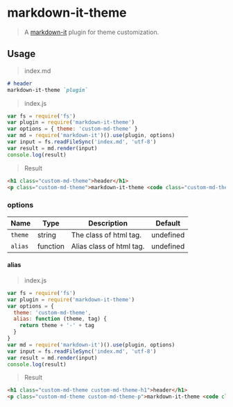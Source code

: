 # markdown-it-theme

> A [markdown-it] plugin for theme customization.

[markdown-it]: https://github.com/markdown-it/markdown-it

## Usage

> index.md

```markdown
# header
markdown-it-theme `plugin`
```

> index.js

```js
var fs = require('fs')
var plugin = require('markdown-it-theme')
var options = { theme: 'custom-md-theme' }
var md = require('markdown-it')().use(plugin, options)
var input = fs.readFileSync('index.md', 'utf-8')
var result = md.render(input)
console.log(result)
```

> Result

```html
<h1 class="custom-md-theme">header</h1>
<p class="custom-md-theme">markdown-it-theme <code class="custom-md-theme">plugin</code> </p>
```

### options

Name              | Type     | Description            | Default
------------------|----------|------------------------|-----------
`theme`           | string   | The class of html tag. | undefined
`alias`           | function | Alias class of html tag. | undefined

#### alias

> index.js

```js
var fs = require('fs')
var plugin = require('markdown-it-theme')
var options = {
  theme: 'custom-md-theme',
  alias: function (theme, tag) {
    return theme + '-' + tag
  }
}
var md = require('markdown-it')().use(plugin, options)
var input = fs.readFileSync('index.md', 'utf-8')
var result = md.render(input)
console.log(result)
```

> Result

```html
<h1 class="custom-md-theme custom-md-theme-h1">header</h1>
<p class="custom-md-theme custom-md-theme-p">markdown-it-theme <code class="custom-md-theme custom-md-theme-code">plugin</code> </p>
```

